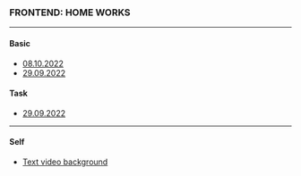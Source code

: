 ### FRONTEND: HOME WORKS

---

#### Basic

- [08.10.2022](https://github.com/mi444k/Tel-Ran/tree/main/Frontend/Basic/HomeWorks/08.10.2022)
- [29.09.2022](https://mi444k.github.io/Tel-Ran/Frontend/Basic/HomeWorks/29.09.2022/about.html)

#### Task

- [29.09.2022](https://mi444k.github.io/Tel-Ran/Frontend/Basic/HomeWorks/29.09.2022/index.html)

---

#### Self

- [Text video background](https://mi444k.github.io/Tel-Ran/Frontend/SelfTasks/TextVideoBackground/)
